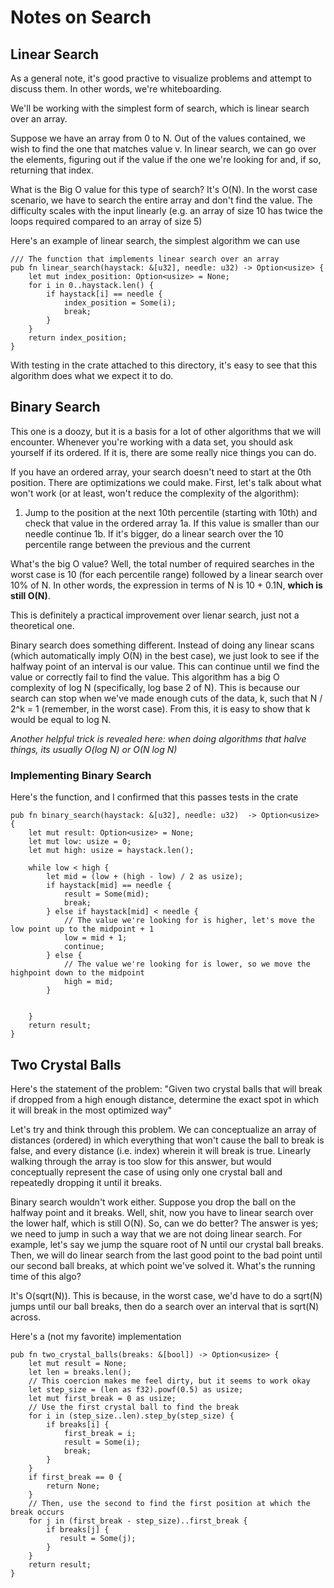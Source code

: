 # Notes on Search
## Linear Search 
As a general note, it's good practive to visualize problems and attempt to discuss them. In other words, we're whiteboarding.

We'll be working with the simplest form of search, which is linear search over an array. 

Suppose we have an array from 0 to N. Out of the values contained, we wish to find the one that matches value v. In linear search,
we can go over the elements, figuring out if the value if the one we're looking for and, if so, returning that index. 

What is the Big O value for this type of search? It's O(N). In the worst case scenario, we have to search the entire array and don't find the value. The difficulty scales with the input linearly (e.g. an array of size 10 has twice the loops required compared to an array of size 5)

Here's an example of linear search, the simplest algorithm we can use
``` 
/// The function that implements linear search over an array
pub fn linear_search(haystack: &[u32], needle: u32) -> Option<usize> {
    let mut index_position: Option<usize> = None;
    for i in 0..haystack.len() {
        if haystack[i] == needle {
            index_position = Some(i);
            break;
        } 
    }
    return index_position;
}
```

With testing in the crate attached to this directory, it's easy to see that this algorithm does what we expect it to do.

## Binary Search
This one is a doozy, but it is a basis for a lot of other algorithms that we will encounter. 
Whenever you're working with a data set, you should ask yourself if its ordered. If it is, there are some really nice things you can do. 

If you have an ordered array, your search doesn't need to start at the 0th position. There are optimizations we could make. 
First, let's talk about what won't work (or at least, won't reduce the complexity of the algorithm):
1. Jump to the position at the next 10th percentile (starting with 10th) and check that value in the ordered array
1a. If this value is smaller than our needle continue
1b. If it's bigger, do a linear search over the 10 percentile range between the previous and the current

What's the big O value? Well, the total number of required searches in the worst case is 10 (for each percentile range) followed by a linear search over 10% of N. In other words,
the expression in terms of N is 10 + 0.1N, **which is still O(N)**. 

This is definitely a practical improvement over lienar search, just not a theoretical one. 

Binary search does something different. Instead of doing any linear scans (which automatically imply O(N) in the best case), we just look to see if the halfway point of an interval
is our value. This can continue until we find the value or correctly fail to find the value. 
This algorithm has a big O complexity of log N (specifically, log base 2 of N). This is because our search can stop when we've made enough cuts of the data, k, such that N / 2^k = 1 (remember, in the worst case). From this, it is easy to show that k would be equal to log N.

*Another helpful trick is revealed here: when doing algorithms that halve things, its usually O(log N) or O(N log N)*

### Implementing Binary Search
Here's the function, and I confirmed that this passes tests in the crate
```
pub fn binary_search(haystack: &[u32], needle: u32)  -> Option<usize> {
    let mut result: Option<usize> = None;
    let mut low: usize = 0;
    let mut high: usize = haystack.len();

    while low < high {
        let mid = (low + (high - low) / 2 as usize);
        if haystack[mid] == needle {
            result = Some(mid);
            break;
        } else if haystack[mid] < needle {
            // The value we're looking for is higher, let's move the low point up to the midpoint + 1
            low = mid + 1;
            continue;
        } else {
            // The value we're looking for is lower, so we move the highpoint down to the midpoint
            high = mid;
        }


    }
    return result;
}
```

## Two Crystal Balls
Here's the statement of the problem:
"Given two crystal balls that will break if dropped from a high enough distance, determine the exact spot in which it will break in the most optimized way"

Let's try and think through this problem. We can conceptualize an array of distances (ordered) in which everything that won't cause the ball to break is false, and every
distance (i.e. index) wherein it will break is true. Linearly walking through the array is too slow for this answer, but would conceptually represent the case of using
only one crystal ball and repeatedly dropping it until it breaks. 

Binary search wouldn't work either. Suppose you drop the ball on the halfway point and it breaks. Well, shit, now you have to linear search over the lower half, which is still O(N). 
So, can we do better? The answer is yes; we need to jump in such a way that we are not doing linear search. For example, let's say we jump the square root of N until our 
crystal ball breaks. Then, we will do linear search from the last good point to the bad point until our second ball breaks, at which point we've solved it. What's the running time of this algo?

It's O(sqrt(N)). This is because, in the worst case, we'd have to do a sqrt(N) jumps until our ball breaks, then do a search over an interval that is sqrt(N) across.

Here's a (not my favorite) implementation
```
pub fn two_crystal_balls(breaks: &[bool]) -> Option<usize> {
    let mut result = None;
    let len = breaks.len();
    // This coercion makes me feel dirty, but it seems to work okay
    let step_size = (len as f32).powf(0.5) as usize;
    let mut first_break = 0 as usize;
    // Use the first crystal ball to find the break 
    for i in (step_size..len).step_by(step_size) {
        if breaks[i] {
            first_break = i;
            result = Some(i);
            break;
        }
    }
    if first_break == 0 {
        return None;
    }
    // Then, use the second to find the first position at which the break occurs
    for j in (first_break - step_size)..first_break {
        if breaks[j] {
           result = Some(j);
        }
    } 
    return result;
}
```

